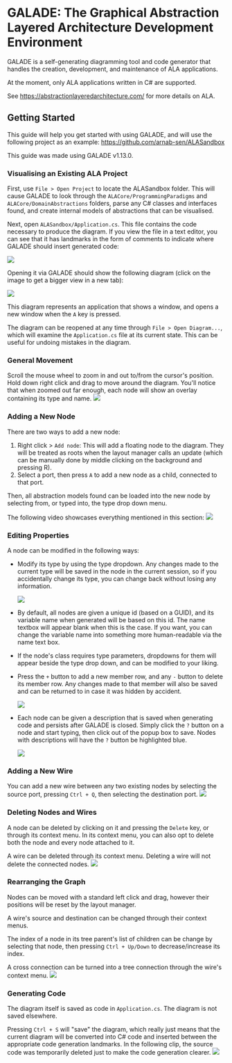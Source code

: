 # GALADE: The Graphical Abstraction Layered Architecture Development Environment

GALADE is a self-generating diagramming tool and code generator that handles the creation, development, and maintenance of ALA applications.

At the moment, only ALA applications written in C# are supported.

See https://abstractionlayeredarchitecture.com/ for more details on ALA.


## Getting Started
This guide will help you get started with using GALADE, and will use the following project as an example: https://github.com/arnab-sen/ALASandbox

This guide was made using GALADE v1.13.0.

### Visualising an Existing ALA Project
First, use `File > Open Project` to locate the ALASandbox folder. This will cause GALADE to look through the `ALACore/ProgrammingParadigms` and `ALACore/DomainAbstractions` folders, parse any C# classes and interfaces found, and create internal models of abstractions that can be visualised.

Next, open `ALASandbox/Application.cs`. This file contains the code necessary to produce the diagram. If  you view the file in a text editor, you can see that it has landmarks in the form of comments to indicate where GALADE should insert generated code:

![](https://i.gyazo.com/63ed8e346133a9e1a4086cf0fabc91e0.png)

Opening it via GALADE should show the following diagram (click on the image to get a bigger view in a new tab):

![](https://i.gyazo.com/fe4ad1a50837fd67a8ba214601539748.png)

This diagram represents an application that shows a window, and opens a new window when the `A` key is pressed.

The diagram can be reopened at any time through `File > Open Diagram...`, which will examine the `Application.cs` file at its current state. This can be useful for undoing mistakes in the diagram.

### General Movement
Scroll the mouse wheel to zoom in and out to/from the cursor's position. Hold down right click and drag to move around the diagram. You'll notice that when zoomed out far enough, each node will show an overlay containing its type and name.
![](https://i.gyazo.com/04a06976473ddc92a8c3d277c818637c.gif)

### Adding a New Node
There are two ways to add a new node:

1. Right click > `Add node`: This will add a floating node to the diagram. They will be treated as roots when the layout manager calls an update (which can be manually done by middle clicking on the background and pressing R).
2. Select a port, then press `A` to add a new node as a child, connected to that port.

Then, all abstraction models found can be loaded into the new node by selecting from, or typed into, the type drop down menu.

The following video showcases everything mentioned in this section:
![](https://i.gyazo.com/edffe43b3a634dd16c2c3039eb34b094.gif)


### Editing Properties
A node can be modified in the following ways:

* Modify its type by using the type dropdown. Any changes made to the current type will be saved in the node in the current session, so if you accidentally change its type, you can change back without losing any information.

    ![](https://i.gyazo.com/1d9c97898f74289fb82126e6ddc92ae4.gif)
* By default, all nodes are given a unique id (based on a GUID), and its variable name when generated will be based on this id. The name textbox will appear blank when this is the case. If you want, you can change the variable name into something more human-readable via the name text box.
* If the node's class requires type parameters, dropdowns for them will appear beside the type drop down, and can be modified to your liking.
* Press the `+` button to add a new member row, and any `-` button to delete its member row. Any changes made to that member will also be saved and can be returned to in case it was hidden by accident.
    
    ![](https://i.gyazo.com/9abd41e0729e82fef044224c37c24360.gif)
* Each node can be given a description that is saved when generating code and persists after GALADE is closed. Simply click the `?` button on a node and start typing, then click out of the popup box to save. Nodes with descriptions will have the `?` button be highlighted blue.

    ![](https://i.gyazo.com/93ce2af380ceaa15ae843b27536c7951.gif)


### Adding a New Wire
You can add a new wire between any two existing nodes by selecting the source port, pressing `Ctrl + Q`, then selecting the destination port.
    ![](https://i.gyazo.com/4fcbe6782989017194ebb338842da4b0.gif)

### Deleting Nodes and Wires
A node can be deleted by clicking on it and pressing the `Delete` key, or through its context menu. In its context menu, you can also opt to delete both the node and every node attached to it.

A wire can be deleted through its context menu. Deleting a wire will not delete the connected nodes.
![](https://i.gyazo.com/6604cf165b2804713768a6f496c456bd.gif)

### Rearranging the Graph
Nodes can be moved with a standard left click and drag, however their positions will be reset by the layout manager.

A wire's source and destination can be changed through their context menus.

The index of a node in its tree parent's list of children can be change by selecting that node, then pressing `Ctrl + Up/Down` to decrease/increase its index.

A cross connection can be turned into a tree connection through the wire's context menu.
![](https://i.gyazo.com/3cd73406acb3a541ac49eeab6627b064.gif)

### Generating Code
The diagram itself is saved as code in `Application.cs`. The diagram is not saved elsewhere.

Pressing `Ctrl + S` will "save" the diagram, which really just means that the current diagram will be converted into C# code and inserted between the appropriate code generation landmarks. In the following clip, the source code was temporarily deleted just to make the code generation clearer.
![](https://i.gyazo.com/437500b83453d141d03222799a2764e7.gif)